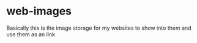 # web-images

Basically this is the image storage for my websites to show into them and use them as an link

